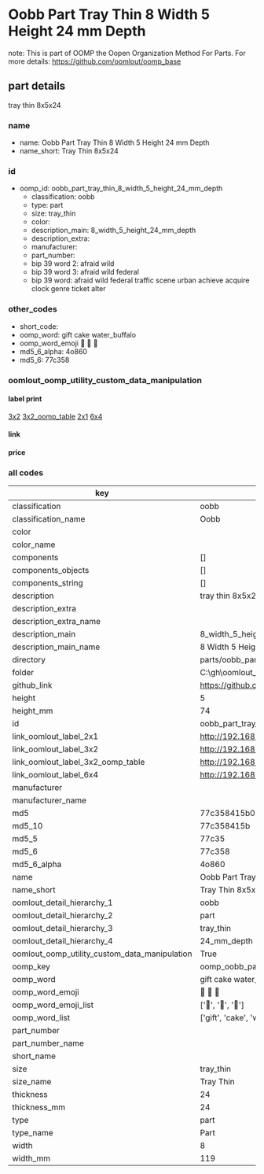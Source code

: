 # Oobb Part Tray Thin 8 Width 5 Height 24 mm Depth  

note: This is part of OOMP the Oopen Organization Method For Parts. For more details: https://github.com/oomlout/oomp_base

##  part details
  



tray thin 8x5x24



### name
* name: Oobb Part Tray Thin 8 Width 5 Height 24 mm Depth
* name_short: Tray Thin 8x5x24 
### id
* oomp_id: oobb_part_tray_thin_8_width_5_height_24_mm_depth
  * classification: oobb
  * type: part
  * size: tray_thin
  * color: 
  * description_main: 8_width_5_height_24_mm_depth
  * description_extra: 
  * manufacturer: 
  * part_number: 
  * bip 39 word 2: afraid wild
  * bip 39 word 3: afraid wild federal
  * bip 39 word: afraid wild federal traffic scene urban achieve acquire clock genre ticket alter

### other_codes
* short_code: 
* oomp_word: gift cake water_buffalo
* oomp_word_emoji :gift: :cake: :water_buffalo:
* md5_6_alpha: 4o860
* md5_6: 77c358






### oomlout_oomp_utility_custom_data_manipulation
#### label print
[3x2](http://192.168.1.245:1112/?label=oomp%204o860)
[3x2_oomp_table](http://192.168.1.108:1112/?label=oomp%204o860)
[2x1](http://192.168.1.242:1112/?label=oomp%204o860)
[6x4](http://192.168.1.55:1112/?label=oomp%204o860)    

#### link

                              

#### price







### all codes 
| key | value |  
| --- | --- |  
| classification | oobb |  
| classification_name | Oobb |  
| color |  |  
| color_name |  |  
| components | [] |  
| components_objects | [] |  
| components_string | [] |  
| description | tray thin 8x5x24 |  
| description_extra |  |  
| description_extra_name |  |  
| description_main | 8_width_5_height_24_mm_depth |  
| description_main_name | 8 Width 5 Height 24 mm Depth |  
| directory | parts/oobb_part_tray_thin_8_width_5_height_24_mm_depth |  
| folder | C:\gh\oomlout_oobb_version_4_generated_parts\parts\oobb_part_tray_thin_8_width_5_height_24_mm_depth |  
| github_link | https://github.com/oomlout/oomlout_oomp_part_src/tree/main/parts/oobb_part_tray_thin_8_width_5_height_24_mm_depth |  
| height | 5 |  
| height_mm | 74 |  
| id | oobb_part_tray_thin_8_width_5_height_24_mm_depth |  
| link_oomlout_label_2x1 | http://192.168.1.242:1112/?label=oomp%204o860 |  
| link_oomlout_label_3x2 | http://192.168.1.245:1112/?label=oomp%204o860 |  
| link_oomlout_label_3x2_oomp_table | http://192.168.1.108:1112/?label=oomp%204o860 |  
| link_oomlout_label_6x4 | http://192.168.1.55:1112/?label=oomp%204o860 |  
| manufacturer |  |  
| manufacturer_name |  |  
| md5 | 77c358415b02203bbd604e6ca8fec024 |  
| md5_10 | 77c358415b |  
| md5_5 | 77c35 |  
| md5_6 | 77c358 |  
| md5_6_alpha | 4o860 |  
| name | Oobb Part Tray Thin 8 Width 5 Height 24 mm Depth |  
| name_short | Tray Thin 8x5x24  |  
| oomlout_detail_hierarchy_1 | oobb |  
| oomlout_detail_hierarchy_2 | part |  
| oomlout_detail_hierarchy_3 | tray_thin |  
| oomlout_detail_hierarchy_4 | 24_mm_depth |  
| oomlout_oomp_utility_custom_data_manipulation | True |  
| oomp_key | oomp_oobb_part_tray_thin_8_width_5_height_24_mm_depth |  
| oomp_word | gift cake water_buffalo |  
| oomp_word_emoji | :gift: :cake: :water_buffalo: |  
| oomp_word_emoji_list | [':gift:', ':cake:', ':water_buffalo:'] |  
| oomp_word_list | ['gift', 'cake', 'water_buffalo'] |  
| part_number |  |  
| part_number_name |  |  
| short_name |  |  
| size | tray_thin |  
| size_name | Tray Thin |  
| thickness | 24 |  
| thickness_mm | 24 |  
| type | part |  
| type_name | Part |  
| width | 8 |  
| width_mm | 119 |  
